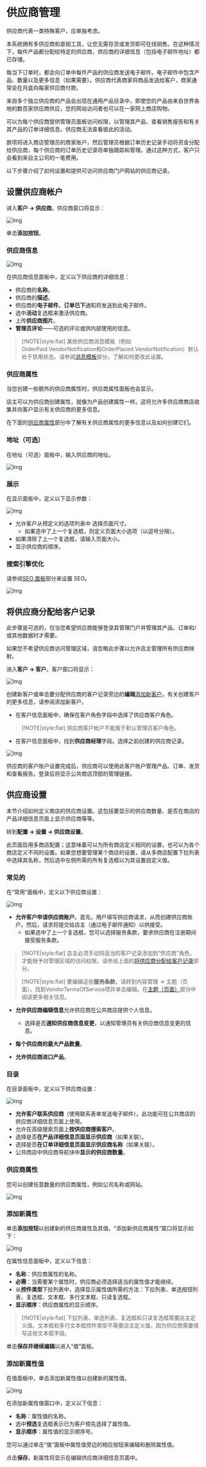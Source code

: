 # 供应商管理




供应商代表一类特殊客户，应单独考虑。

本系统拥有多供应商和直销工具，让您无需存货或发货即可在线销售。在这种情况下，每件产品都分配给特定的供应商，供应商的详细信息（包括电子邮件地址）都已存储。

每当下订单时，都会向订单中每件产品的供应商发送电子邮件。电子邮件中包含产品、数量以及更多信息（如果需要）。供应商代表商家将商品发送给客户，商家通常会在月底向每家供应商付款。

来自多个独立供应商的产品会出现在通用产品目录中，即使您的产品由来自世界各地的数百家供应商供应，您的网站访问者也可以在一家网上商店购物。

可以为每个供应商提供管理员面板访问权限，以管理其产品、查看销售报告和有关其产品的订单详细信息。供应商无法查看彼此的活动。

款项将进入商店管理员的商家账户，然后管理员根据订单历史记录手动将资金分配给供应商，每个供应商的订单历史记录将单独跟踪和管理。通过这种方式，客户只会看到来自主公司的一笔费用。

以下步骤介绍了如何设置和提供可访问供应商门户网站的供应商记录。

## 设置供应商帐户

进入**客户 → 供应商**。供应商窗口将显示：

![Img](./FILES/img-20240731161159.png)

单击**添加按钮**。

### 供应商信息

![Img](./FILES/img-20240731161231.png)

在供应商信息面板中，定义以下供应商的详细信息：

- 供应商的**名称**。
- 供应商的**描述**。
- 供应商的**电子邮件**。**订单已下**通知将发送到此电子邮件。
- 选中**活动**复选框来激活供应商。
- 上传**供应商图片**。
- **管理员评论**——可选的评论或供内部使用的信息。

> [!NOTE|style:flat]
> 某些供应商消息模板（例如OrderPaid.VendorNotification和OrderPlaced.VendorNotification）默认处于禁用状态。请参阅[消息模板](./消息模板.md)部分，了解如何更改此设置。


### 供应商属性

当您创建一些额外的供应商属性时，供应商属性面板也会显示。

店主可以为供应商创建属性，就像为产品创建属性一样。这将允许多供应商商店收集并向客户显示有关供应商的更多信息。

在下面的[供应商属性](#地址-可选)部分中了解有关供应商属性的更多信息以及如何创建它们。

### 地址（可选）

在地址（可选）面板中，输入供应商的地址。

![Img](./FILES/img-20240731161326.png)

### 展示

在显示面板中，定义以下显示参数：

![Img](./FILES/img-20240731161338.png)

- 允许客户从预定义的选项列表中 选择页面尺寸。
    - 如果选中了上一个复选框，则定义页面大小选项（以逗号分隔）。
- 如果清除了上一个复选框，请输入页面大小。
- 显示供应商的顺序。

### 搜索引擎优化

请参阅[SEO 面板](./搜索引擎优化.md#seo面板)部分来设置 SEO。

![Img](./FILES/img-20240731161404.png)


## 将供应商分配给客户记录

此步骤是可选的，仅当您希望供应商能够登录其管理门户并管理其产品、订单和/或其他数据时才需要。

如果您不希望供应商访问管理区域，请忽略此步骤以允许店主管理所有供应商映射。

进入**客户 → 客户**。客户窗口将显示：

![Img](./FILES/img-20240731161422.png)

创建新客户或单击要分配供应商的客户记录旁边的**编辑**[添加新客户](./管理客户.md#客户信息)。有关创建客户的更多信息，请参阅添加新客户。

- 在客户信息面板中，确保在客户角色字段中选择了供应商客户角色。

> [!NOTE|style:flat]
> 供应商客户帐户不能属于默认管理员客户角色。


- 在客户信息面板中，找到**供应商经理**字段。选择之前创建的供应商记录。

![Img](./FILES/img-20240731161524.png)

供应商的客户账户设置完成后，供应商可以使用此客户账户管理产品、订单、发货和查看报告。登录后将显示公共商店顶部的管理链接。

## 供应商设置

本节介绍如何定义商店的供应商设置。这包括要显示的供应商数量、是否在商店的产品详细信息页面上显示供应商等等。

转到**配置 → 设置 → 供应商设置**。

此页面启用多商店配置；这意味着可以为所有商店定义相同的设置，也可以为各个商店定义不同的设置。如果您想要管理某个商店的设置，请从多商店配置下拉列表中选择其名称，然后选中左侧所需的所有复选框以为其设置自定义值。

### 常见的

在“常用”面板中，定义以下供应商设置：

![Img](./FILES/img-20240731161557.png)

- **允许客户申请供应商账户**。首先，用户填写供应商请求，从而创建供应商账户。然后，请求将提交给店主（通过电子邮件通知）以供接受。
    - 如果选中了上一个复选框，您可以选择服务条款，要求供应商在注册期间接受服务条款。

> [!NOTE|style:flat]
> 店主必须手动将适当的客户记录添加到“供应商”角色，才能授予对管理区域的访问权限。请参阅上面的[将供应商分配给客户记录](#将供应商分配给客户记录)部分。


> [!NOTE|style:flat]
> 要编辑这些**服务条款**，请转到内容管理 → 主题（页面）。找到VendorTermsOfService项并单击编辑。在[主题（页面）](./主题（页数）.md)部分中阅读更多相关信息。


- **允许供应商编辑信息**允许供应商在公共商店提供个人信息。
    - 选择是否**通知供应商信息变更**，以通知管理员有关供应商信息变更的信息。

- **每个供应商的最大产品数量**。

- **允许供应商进口产品**。

### 目录

在目录面板中，定义以下供应商设置：

![Img](./FILES/img-20240731161757.png)

- **允许客户联系供应商**（使用联系表单发送电子邮件）。此功能可在公共商店的供应商详细信息页面上使用。
- 允许在高级搜索页面上**按供应商搜索客户**。
- 选择是否**在产品详细信息页面显示供应商**（如果关联）。
- 选择是否**在订单详细信息页面显示供应商名称**（如果关联）。
- 公共商店中供应商导航块中**显示的供应商数量**。

### 供应商属性

您可以创建任意数量的供应商属性，例如公司名称或网站。

![Img](./FILES/img-20240731161845.png)


### 添加新属性

单击**添加按钮**以创建新的供应商属性及其值。“添加新供应商属性”窗口将显示如下：

![Img](./FILES/img-20240731161855.png)

在属性信息面板中，定义以下信息：

- **名称**：供应商属性的名称。
- **必需**：当需要某个属性时，供应商必须选择适当的属性值才能继续。
- 从**控件类型**下拉列表中，选择显示属性值所需的方法：下拉列表、单选按钮列表、复选框、文本框、多行文本框、只读复选框。
- **显示顺序**：供应商属性的显示顺序。

> [!NOTE|style:flat]
> 下拉列表、单选列表、复选框和只读复选框需要店主定义值。文本框和多行文本框控件类型不需要店主定义值，因为供应商需要填写这些文本框字段。


单击**保存并继续编辑**以进入“值”面板。

### 添加新属性值

在值面板中，单击添加新属性值以创建新的属性值。

![Img](./FILES/img-20240731161944.png)

在添加新属性值窗口中，定义以下信息：

- **名称**：属性值的名称。
- 选中**预选**复选框表示已为客户预先选择了属性值。
- **显示顺序**：属性值的显示顺序号。

您可以通过单击“值”面板中属性值旁边的相应按钮来编辑和删除属性值。

点击**保存**。新属性将显示在编辑供应商详细信息页面中。